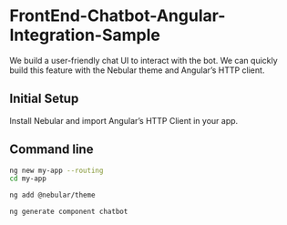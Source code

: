 # FrontEnd-Chatbot-Angular-Integration-Sample
We build a user-friendly chat UI to interact with the bot. We can quickly build this feature with the Nebular theme and Angular’s HTTP client.

## Initial Setup
Install Nebular and import Angular’s HTTP Client in your app.

## Command line
 ```bash
ng new my-app --routing
cd my-app

ng add @nebular/theme

ng generate component chatbot
